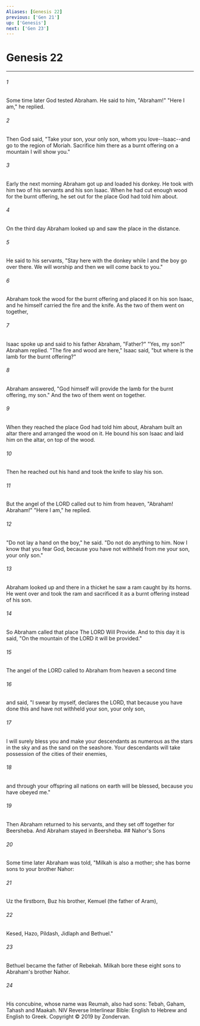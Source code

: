 ```yaml
---
Aliases: [Genesis 22]
previous: ['Gen 21']
up: ['Genesis']
next: ['Gen 23']
---
```

# Genesis 22

***


###### 1 
Some time later God tested Abraham. He said to him, "Abraham!" "Here I am," he replied. 

###### 2 
Then God said, "Take your son, your only son, whom you love--Isaac--and go to the region of Moriah. Sacrifice him there as a burnt offering on a mountain I will show you." 

###### 3 
Early the next morning Abraham got up and loaded his donkey. He took with him two of his servants and his son Isaac. When he had cut enough wood for the burnt offering, he set out for the place God had told him about. 

###### 4 
On the third day Abraham looked up and saw the place in the distance. 

###### 5 
He said to his servants, "Stay here with the donkey while I and the boy go over there. We will worship and then we will come back to you." 

###### 6 
Abraham took the wood for the burnt offering and placed it on his son Isaac, and he himself carried the fire and the knife. As the two of them went on together, 

###### 7 
Isaac spoke up and said to his father Abraham, "Father?" "Yes, my son?" Abraham replied. "The fire and wood are here," Isaac said, "but where is the lamb for the burnt offering?" 

###### 8 
Abraham answered, "God himself will provide the lamb for the burnt offering, my son." And the two of them went on together. 

###### 9 
When they reached the place God had told him about, Abraham built an altar there and arranged the wood on it. He bound his son Isaac and laid him on the altar, on top of the wood. 

###### 10 
Then he reached out his hand and took the knife to slay his son. 

###### 11 
But the angel of the LORD called out to him from heaven, "Abraham! Abraham!" "Here I am," he replied. 

###### 12 
"Do not lay a hand on the boy," he said. "Do not do anything to him. Now I know that you fear God, because you have not withheld from me your son, your only son." 

###### 13 
Abraham looked up and there in a thicket he saw a ram caught by its horns. He went over and took the ram and sacrificed it as a burnt offering instead of his son. 

###### 14 
So Abraham called that place The LORD Will Provide. And to this day it is said, "On the mountain of the LORD it will be provided." 

###### 15 
The angel of the LORD called to Abraham from heaven a second time 

###### 16 
and said, "I swear by myself, declares the LORD, that because you have done this and have not withheld your son, your only son, 

###### 17 
I will surely bless you and make your descendants as numerous as the stars in the sky and as the sand on the seashore. Your descendants will take possession of the cities of their enemies, 

###### 18 
and through your offspring all nations on earth will be blessed, because you have obeyed me." 

###### 19 
Then Abraham returned to his servants, and they set off together for Beersheba. And Abraham stayed in Beersheba. ## Nahor's Sons 

###### 20 
Some time later Abraham was told, "Milkah is also a mother; she has borne sons to your brother Nahor: 

###### 21 
Uz the firstborn, Buz his brother, Kemuel (the father of Aram), 

###### 22 
Kesed, Hazo, Pildash, Jidlaph and Bethuel." 

###### 23 
Bethuel became the father of Rebekah. Milkah bore these eight sons to Abraham's brother Nahor. 

###### 24 
His concubine, whose name was Reumah, also had sons: Tebah, Gaham, Tahash and Maakah. NIV Reverse Interlinear Bible: English to Hebrew and English to Greek. Copyright © 2019 by Zondervan.

